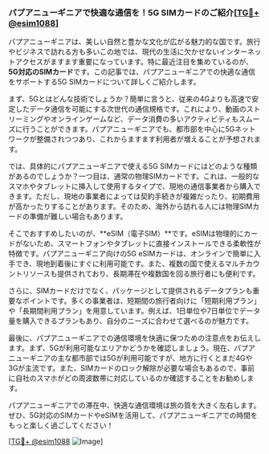 ### パプアニューギニアで快適な通信を！5G SIMカードのご紹介[[TG💪+ @esim1088](https://t.me/s/esim1088)]

パプアニューギニアは、美しい自然と豊かな文化が広がる魅力的な国です。旅行やビジネスで訪れる方も多いこの地では、現代の生活に欠かせないインターネットアクセスがますます重要になっています。特に最近注目を集めているのが、**5G対応のSIMカード**です。この記事では、パプアニューギニアでの快適な通信をサポートする5G SIMカードについて詳しくご紹介します。

まず、5Gとはどんな技術でしょうか？簡単に言うと、従来の4Gよりも高速で安定したデータ通信を可能にする次世代の通信規格です。これにより、動画のストリーミングやオンラインゲームなど、データ消費の多いアクティビティもスムーズに行うことができます。パプアニューギニアでも、都市部を中心に5Gネットワークが整備されつつあり、これからますます利用者が増えることが予想されます。

では、具体的にパプアニューギニアで使える5G SIMカードにはどのような種類があるのでしょうか？一つ目は、通常の物理SIMカードです。これは、一般的なスマホやタブレットに挿入して使用するタイプで、現地の通信事業者から購入できます。ただし、現地の事業者によっては契約手続きが複雑だったり、初期費用が高かったりすることがあります。そのため、海外から訪れる人には物理SIMカードの準備が難しい場合もあります。

そこでおすすめしたいのが、**eSIM（電子SIM）**です。eSIMは物理的にカードがないため、スマートフォンやタブレットに直接インストールできる柔軟性が特徴です。パプアニューギニア向けの5G eSIMカードは、オンラインで簡単に入手でき、現地到着後にすぐに利用可能です。また、複数の国で使えるマルチカウントリソースも提供されており、長期滞在や複数国を回る旅行者にも便利です。

さらに、SIMカードだけでなく、パッケージとして提供されるデータプランも重要なポイントです。多くの事業者は、短期間の旅行者向けに「短期利用プラン」や「長期間利用プラン」を用意しています。例えば、1日単位や7日単位でデータ量を購入できるプランもあり、自分のニーズに合わせて選べるのが魅力です。

最後に、パプアニューギニアでの通信環境を快適に保つための注意点をお伝えします。まず、5Gが利用可能なエリアかどうかを確認しましょう。現在、パプアニューギニアの主な都市部では5Gが利用可能ですが、地方に行くとまだ4Gや3Gが主流です。また、SIMカードのロック解除が必要な場合もあるので、事前に自社のスマホがどの周波数帯に対応しているのか確認することをお勧めします。

パプアニューギニアでの滞在中、快適な通信環境は旅の質を大きく左右します。ぜひ、5G対応のSIMカードやeSIMを活用して、パプアニューギニアでの時間をもっと楽しく過ごしてください！

[[TG💪+ @esim1088](https://t.me/s/esim1088) ![Image](https://i.postimg.cc/Y0z9fWf4/image.png)]